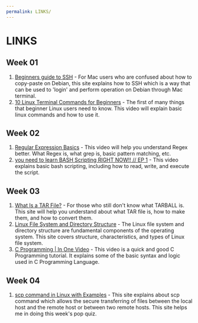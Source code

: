 ```yaml
---
permalink: LINKS/
---
```


# LINKS
## Week 01
1. [Beginners guide to SSH](https://dev.to/developertharun/easy-way-to-ssh-into-virtualbox-machine-any-os-just-x-steps-5d9i) - For Mac users who are confused about how to copy-paste on Debian, this site explains how to SSH which is a way that can be used to 'login' and perform operation on Debian through Mac terminal.
2. [10 Linux Terminal Commands for Beginners](https://www.youtube.com/watch?v=CpTfQ-q6MPU) - The first of many things that beginner Linux users need to know. This video will explain basic linux commands and how to use it.
## Week 02
1. [Regular Expression Basics](https://www.youtube.com/watch?v=KJG1dETacLI&t=1701s) - This video will help you understand Regex better. What Regex is, what grep is, basic pattern matching, etc.
2. [you need to learn BASH Scripting RIGHT NOW!! // EP 1](https://www.youtube.com/watch?v=SPwyp2NG-bE&t=319s) - This video explains basic bash scripting, including how to read, write, and execute the script.
## Week 03
1. [What Is a TAR File?](https://www.lifewire.com/tar-file-2622386) - For those who still don't know what TARBALL is. This site will help you understand about what TAR file is, how to make them, and how to convert them.
2. [Linux File System and Directory Structure](https://www.scaler.com/topics/linux-tutorial/file-system-of-linux/) - The Linux file system and directory structure are fundamental components of the operating system. This site covers structure, characteristics, and types of Linux file system.
3. [C Programming | In One Video](https://www.youtube.com/watch?v=3lQEunpmtRA) - This video is a quick and good C Programming tutorial. It explains some of the basic syntax and logic used in C Programming Language.
## Week 04
1. [scp command in Linux with Examples](https://www.geeksforgeeks.org/scp-command-in-linux-with-examples/) - This site explains about scp command which allows the secure transferring of files between the local host and the remote host or between two remote hosts. This site helps me in doing this week's pop quiz.
